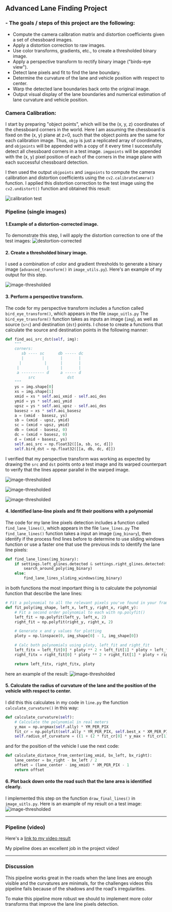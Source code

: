 **Advanced Lane Finding Project**
---

### - The goals / steps of this project are the following:

* Compute the camera calibration matrix and distortion coefficients given a set of chessboard images.
* Apply a distortion correction to raw images.
* Use color transforms, gradients, etc., to create a thresholded binary image.
* Apply a perspective transform to rectify binary image ("birds-eye view").
* Detect lane pixels and fit to find the lane boundary.
* Determine the curvature of the lane and vehicle position with respect to center.
* Warp the detected lane boundaries back onto the original image.
* Output visual display of the lane boundaries and numerical estimation of lane curvature and vehicle position.

### Camera Calibration:
I start by preparing "object points", which will be the (x, y, z) coordinates of the chessboard corners in the world. Here I am assuming the chessboard is fixed on the (x, y) plane at z=0, such that the object points are the same for each calibration image.  Thus, `objp` is just a replicated array of coordinates, and `objpoints` will be appended with a copy of it every time I successfully detect all chessboard corners in a test image.  `imgpoints` will be appended with the (x, y) pixel position of each of the corners in the image plane with each successful chessboard detection.  

I then used the output `objpoints` and `imgpoints` to compute the camera calibration and distortion coefficients using the `cv2.calibrateCamera()` function.  I applied this distortion correction to the test image using the `cv2.undistort()` function and obtained this result: 

![calibration test](resources/output_images/camera_calibration.png)

### Pipeline (single images)

#### 1.Example of a distortion-corrected image.

To demonstrate this step, I will apply the distortion correction to one of the test images:
![destortion-corrected](resources/output_images/distortion-correction.png)

#### 2. Create a thresholded binary image.

I used a combination of color and gradient thresholds to generate a binary image (`advanced_transform()` in `image_utils.py`).  Here's an example of my output for this step.

![image-thresholded](resources/output_images/img-advanced.png)

#### 3. Perform a perspective transform.

The code for my perspective transform includes a function called `bird_eye_transform()`, which appears in the file `image_uitls.py` The `bird_eye_transform()` function takes as inputs an image (`img`), as well as source (`src`) and destination (`dst`) points.  I chose to create a functions that calculate the source and destination points in the following manner:

```python
def find_aoi_src_dst(self, img):
    """
    corners:
       sb ---- sc      db ----- dc
       |        |       |       |
      |          |      |       |
     |            |     |       |
     a ---------- d     a ----- d    
          src              dst
    """
    ys = img.shape[0]
    xs = img.shape[1]
    xmid = xs * self.aoi_xmid - self.aoi_des
    ymid = ys * self.aoi_ymid
    upsz = ys * self.aoi_upsz - self.aoi_des
    basesz = xs * self.aoi_basesz
    a = (xmid - basesz, ys)
    sb = (xmid - upsz, ymid)
    sc = (xmid + upsz, ymid)
    db = (xmid - basesz, 0)
    dc = (xmid + basesz, 0)
    d = (xmid + basesz, ys)
    self.aoi_src = np.float32([[a, sb, sc, d]])
    self.bird_dst = np.float32([[a, db, dc, d]])
```
I verified that my perspective transform was working as expected by drawing the `src` and `dst` points onto a test image and its warped counterpart to verify that the lines appear parallel in the warped image.

![image-thresholded](resources/output_images/aoi_draw.png)

![image-thresholded](resources/output_images/bird-eye.png)

![image-thresholded](resources/output_images/adv-bird-eye.png)

#### 4. Identified lane-line pixels and fit their positions with a polynomial

The code for my lane line pixels detection includes a function called `find_lane_lines()`, which appears in the file `lane_lines.py` The `find_lane_lines()` function takes a input an image (`img_binary`), then identify if the process find lines before to determine to use sliding windows function or use a faster one that use the previous inds to identify the lane line pixels:
```python
def find_lane_lines(img_binary):
    if settings.left_glines.detected & settings.right_glines.detected:
        search_around_poly(img_binary)
    else:
        find_lane_lines_sliding_windows(img_binary)
```
in both functions the most important thing is to calculate the polynomial function that describe the lane lines:
```python
# Fit a polynomial to all the relevant pixels you've found in your frame
def fit_poly(img_shape, left_x, left_y, right_x, right_y):
    # Fit a second order polynomial to each with np.polyfit()
    left_fit = np.polyfit(left_y, left_x, 2)
    right_fit = np.polyfit(right_y, right_x, 2)

    # Generate x and y values for plotting
    ploty = np.linspace(0, img_shape[0] - 1, img_shape[0])

    # Calc both polynomials using ploty, left_fit and right_fit
    left_fitx = left_fit[0] * ploty ** 2 + left_fit[1] * ploty + left_fit[2]
    right_fitx = right_fit[0] * ploty ** 2 + right_fit[1] * ploty + right_fit[2]

    return left_fitx, right_fitx, ploty
``` 
here an example of the result:
![image-thresholded](resources/output_images/sliding-windows.png)

#### 5. Calculate the radius of curvature of the lane and the position of the vehicle with respect to center.

I did this this calculates in my code in `line.py` the function `calculate_curvature()` in this way:
```python
def calculate_curvature(self):
    # Calculate the polynomial in real meters
    y_max = np.argmax(self.ally) * YM_PER_PIX
    fit_cr = np.polyfit(self.ally * YM_PER_PIX, self.best_x * XM_PER_PIX, 2)
    self.radius_of_curvature = ((1 + (2 * fit_cr[0] * y_max + fit_cr[1]) ** 2) ** 1.5) / np.absolute(2 * fit_cr[0])
```
and for the position of the vehicle I use the next code:
```python
def calculate_distance_from_center(img_xmid, bx_left, bx_right):
    lane_center = bx_right - bx_left / 2
    offset = (lane_center - img_xmid) * XM_PER_PIX - 1
    return offset
```

#### 6. Plot back down onto the road such that the lane area is identified clearly.

I implemented this step on the function `draw_final_lines()` in `image_uitls.py`.  Here is an example of my result on a test image:
![image-thresholded](resources/output_images/final-result.png)

---

### Pipeline (video)
Here's a [link to my video result](https://youtu.be/vDFmFY-M0fY)

My pipeline does an excellent job in the project video!

---

### Discussion

This pipeline works great in the roads when the lane lines are enough visible and the curvatures are minimals, for the challenges videos this pipeline fails because of the shadows and the road's irregularities.

To make this pipeline more robust we should to implement more color transforms that improve the lane line pixels detection.